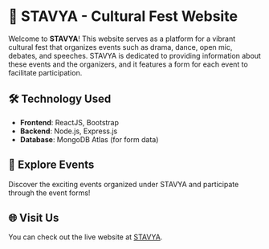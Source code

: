 # 🎉 STAVYA - Cultural Fest Website

Welcome to **STAVYA**! This website serves as a platform for a vibrant cultural fest that organizes events such as drama, dance, open mic, debates, and speeches. STAVYA is dedicated to providing information about these events and the organizers, and it features a form for each event to facilitate participation.

## 🛠️ Technology Used
- **Frontend**: ReactJS, Bootstrap
- **Backend**: Node.js, Express.js
- **Database**: MongoDB Atlas (for form data)

## 📅 Explore Events
Discover the exciting events organized under STAVYA and participate through the event forms!

## 🌐 Visit Us
You can check out the live website at [STAVYA](https://officialstavya.onrender.com/).

